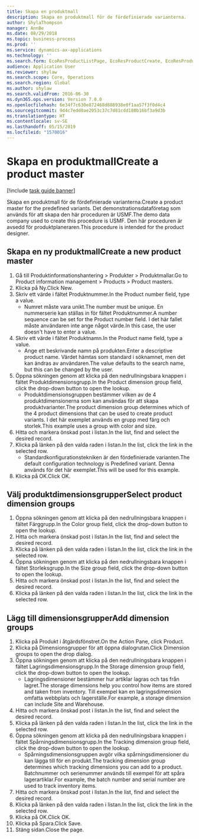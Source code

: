 ```yaml
---
title: Skapa en produktmall
description: Skapa en produktmall för de fördefinierade varianterna.
author: ShylaThompson
manager: AnnBe
ms.date: 08/29/2018
ms.topic: business-process
ms.prod: ''
ms.service: dynamics-ax-applications
ms.technology: ''
ms.search.form: EcoResProductListPage, EcoResProductCreate, EcoResProductDetails, EcoResProductInventoryDimensionGroups
audience: Application User
ms.reviewer: shylaw
ms.search.scope: Core, Operations
ms.search.region: Global
ms.author: shylaw
ms.search.validFrom: 2016-06-30
ms.dyn365.ops.version: Version 7.0.0
ms.openlocfilehash: 6e34f7c630e872468d888938e0f1aa57f3f0d4c4
ms.sourcegitcommit: 9d4c7edd0ae2053c37c7d81cdd180b16bf3a9d3b
ms.translationtype: HT
ms.contentlocale: sv-SE
ms.lasthandoff: 05/15/2019
ms.locfileid: "1570016"
---
```

# <a name="create-a-product-master"></a><span data-ttu-id="68e2e-103">Skapa en produktmall</span><span class="sxs-lookup"><span data-stu-id="68e2e-103">Create a product master</span></span>

[!include [task guide banner](../../includes/task-guide-banner.md)]

<span data-ttu-id="68e2e-104">Skapa en produktmall för de fördefinierade varianterna.</span><span class="sxs-lookup"><span data-stu-id="68e2e-104">Create a product master for the predefined variants.</span></span> <span data-ttu-id="68e2e-105">Det demonstrationsdataföretag som används för att skapa den här proceduren är USMF.</span><span class="sxs-lookup"><span data-stu-id="68e2e-105">The demo data company used to create this procedure is USMF.</span></span> <span data-ttu-id="68e2e-106">Den här proceduren är avsedd för produktplaneraren.</span><span class="sxs-lookup"><span data-stu-id="68e2e-106">This procedure is intended for the product designer.</span></span>


## <a name="create-a-new-product-master"></a><span data-ttu-id="68e2e-107">Skapa en ny produktmall</span><span class="sxs-lookup"><span data-stu-id="68e2e-107">Create a new product master</span></span>
1. <span data-ttu-id="68e2e-108">Gå till Produktinformationshantering > Produkter > Produktmallar.</span><span class="sxs-lookup"><span data-stu-id="68e2e-108">Go to Product information management > Products > Product masters.</span></span>
2. <span data-ttu-id="68e2e-109">Klicka på Ny.</span><span class="sxs-lookup"><span data-stu-id="68e2e-109">Click New.</span></span>
3. <span data-ttu-id="68e2e-110">Skriv ett värde i fältet Produktnummer.</span><span class="sxs-lookup"><span data-stu-id="68e2e-110">In the Product number field, type a value.</span></span>
    * <span data-ttu-id="68e2e-111">Numret måste vara unikt.</span><span class="sxs-lookup"><span data-stu-id="68e2e-111">The number must be unique.</span></span> <span data-ttu-id="68e2e-112">En nummerserie kan ställas in för fältet Produktnummer.</span><span class="sxs-lookup"><span data-stu-id="68e2e-112">A number sequence can be set for the Product number field.</span></span> <span data-ttu-id="68e2e-113">I det här fallet måste användaren inte ange något värde.</span><span class="sxs-lookup"><span data-stu-id="68e2e-113">In this case, the user doesn't have to enter a value.</span></span>  
4. <span data-ttu-id="68e2e-114">Skriv ett värde i fältet Produktnamn.</span><span class="sxs-lookup"><span data-stu-id="68e2e-114">In the Product name field, type a value.</span></span>
    * <span data-ttu-id="68e2e-115">Ange ett beskrivande namn på produkten.</span><span class="sxs-lookup"><span data-stu-id="68e2e-115">Enter a descriptive product name.</span></span> <span data-ttu-id="68e2e-116">Värdet hämtas som standard i söknamnet, men det kan ändras av användaren.</span><span class="sxs-lookup"><span data-stu-id="68e2e-116">The value defaults to the search name, but this can be changed by the user.</span></span>  
5. <span data-ttu-id="68e2e-117">Öppna sökningen genom att klicka på den nedrullningsbara knappen i fältet Produktdimensionsgrupp.</span><span class="sxs-lookup"><span data-stu-id="68e2e-117">In the Product dimension group field, click the drop-down button to open the lookup.</span></span>
    * <span data-ttu-id="68e2e-118">Produktdimensionsgruppen bestämmer vilken av de 4 produktdimensionerna som kan användas för att skapa produktvarianter.</span><span class="sxs-lookup"><span data-stu-id="68e2e-118">The product dimension group determines which of the 4 product dimensions that can be used to create product variants.</span></span> <span data-ttu-id="68e2e-119">I det här exemplet används en grupp med färg och storlek.</span><span class="sxs-lookup"><span data-stu-id="68e2e-119">This example uses a group with color and size.</span></span>  
6. <span data-ttu-id="68e2e-120">Hitta och markera önskad post i listan.</span><span class="sxs-lookup"><span data-stu-id="68e2e-120">In the list, find and select the desired record.</span></span>
7. <span data-ttu-id="68e2e-121">Klicka på länken på den valda raden i listan.</span><span class="sxs-lookup"><span data-stu-id="68e2e-121">In the list, click the link in the selected row.</span></span>
    * <span data-ttu-id="68e2e-122">Standardkonfigurationstekniken är den fördefinierade varianten.</span><span class="sxs-lookup"><span data-stu-id="68e2e-122">The default configuration technology is Predefined variant.</span></span> <span data-ttu-id="68e2e-123">Denna används för det här exemplet.</span><span class="sxs-lookup"><span data-stu-id="68e2e-123">This will be used for this example.</span></span>  
8. <span data-ttu-id="68e2e-124">Klicka på OK.</span><span class="sxs-lookup"><span data-stu-id="68e2e-124">Click OK.</span></span>

## <a name="select-product-dimension-groups"></a><span data-ttu-id="68e2e-125">Välj produktdimensionsgrupper</span><span class="sxs-lookup"><span data-stu-id="68e2e-125">Select product dimension groups</span></span>
1. <span data-ttu-id="68e2e-126">Öppna sökningen genom att klicka på den nedrullningsbara knappen i fältet Färggrupp.</span><span class="sxs-lookup"><span data-stu-id="68e2e-126">In the Color group field, click the drop-down button to open the lookup.</span></span>
2. <span data-ttu-id="68e2e-127">Hitta och markera önskad post i listan.</span><span class="sxs-lookup"><span data-stu-id="68e2e-127">In the list, find and select the desired record.</span></span>
3. <span data-ttu-id="68e2e-128">Klicka på länken på den valda raden i listan.</span><span class="sxs-lookup"><span data-stu-id="68e2e-128">In the list, click the link in the selected row.</span></span>
4. <span data-ttu-id="68e2e-129">Öppna sökningen genom att klicka på den nedrullningsbara knappen i fältet Storleksgrupp.</span><span class="sxs-lookup"><span data-stu-id="68e2e-129">In the Size group field, click the drop-down button to open the lookup.</span></span>
5. <span data-ttu-id="68e2e-130">Hitta och markera önskad post i listan.</span><span class="sxs-lookup"><span data-stu-id="68e2e-130">In the list, find and select the desired record.</span></span>
6. <span data-ttu-id="68e2e-131">Klicka på länken på den valda raden i listan.</span><span class="sxs-lookup"><span data-stu-id="68e2e-131">In the list, click the link in the selected row.</span></span>

## <a name="add-dimension-groups"></a><span data-ttu-id="68e2e-132">Lägg till dimensionsgrupper</span><span class="sxs-lookup"><span data-stu-id="68e2e-132">Add dimension groups</span></span>
1. <span data-ttu-id="68e2e-133">Klicka på Produkt i åtgärdsfönstret.</span><span class="sxs-lookup"><span data-stu-id="68e2e-133">On the Action Pane, click Product.</span></span>
2. <span data-ttu-id="68e2e-134">Klicka på Dimensionsgrupper för att öppna dialogrutan.</span><span class="sxs-lookup"><span data-stu-id="68e2e-134">Click Dimension groups to open the drop dialog.</span></span>
3. <span data-ttu-id="68e2e-135">Öppna sökningen genom att klicka på den nedrullningsbara knappen i fältet Lagringsdimensionsgrupp.</span><span class="sxs-lookup"><span data-stu-id="68e2e-135">In the Storage dimension group field, click the drop-down button to open the lookup.</span></span>
    * <span data-ttu-id="68e2e-136">Lagringsdimensioner bestämmer hur artiklar lagras och tas från lagret.</span><span class="sxs-lookup"><span data-stu-id="68e2e-136">The storage dimensions help you control how items are stored and taken from inventory.</span></span> <span data-ttu-id="68e2e-137">Till exempel kan en lagringsdimension omfatta webbplats och lagerställe.</span><span class="sxs-lookup"><span data-stu-id="68e2e-137">For example, a storage dimension can include Site and Warehouse.</span></span>  
4. <span data-ttu-id="68e2e-138">Hitta och markera önskad post i listan.</span><span class="sxs-lookup"><span data-stu-id="68e2e-138">In the list, find and select the desired record.</span></span>
5. <span data-ttu-id="68e2e-139">Klicka på länken på den valda raden i listan.</span><span class="sxs-lookup"><span data-stu-id="68e2e-139">In the list, click the link in the selected row.</span></span>
6. <span data-ttu-id="68e2e-140">Öppna sökningen genom att klicka på den nedrullningsbara knappen i fältet Spårningsdimensionsgrupp.</span><span class="sxs-lookup"><span data-stu-id="68e2e-140">In the Tracking dimension group field, click the drop-down button to open the lookup.</span></span>
    * <span data-ttu-id="68e2e-141">Spårningsdimensionsgruppen avgör vilka spårningsdimensioner du kan lägga till för en produkt.</span><span class="sxs-lookup"><span data-stu-id="68e2e-141">The tracking dimension group determines which tracking dimensions you can add to a product.</span></span> <span data-ttu-id="68e2e-142">Batchnummer och serienummer används till exempel för att spåra lagerartiklar.</span><span class="sxs-lookup"><span data-stu-id="68e2e-142">For example, the batch number and serial number are used to track inventory items.</span></span>  
7. <span data-ttu-id="68e2e-143">Hitta och markera önskad post i listan.</span><span class="sxs-lookup"><span data-stu-id="68e2e-143">In the list, find and select the desired record.</span></span>
8. <span data-ttu-id="68e2e-144">Klicka på länken på den valda raden i listan.</span><span class="sxs-lookup"><span data-stu-id="68e2e-144">In the list, click the link in the selected row.</span></span>
9. <span data-ttu-id="68e2e-145">Klicka på OK.</span><span class="sxs-lookup"><span data-stu-id="68e2e-145">Click OK.</span></span>
10. <span data-ttu-id="68e2e-146">Klicka på Spara.</span><span class="sxs-lookup"><span data-stu-id="68e2e-146">Click Save.</span></span>
11. <span data-ttu-id="68e2e-147">Stäng sidan.</span><span class="sxs-lookup"><span data-stu-id="68e2e-147">Close the page.</span></span>

